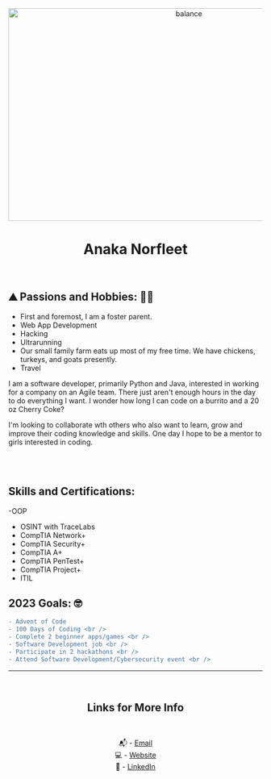 <div align="center">
<img src="[https://confluencebusinessolutions.com/wp-content/uploads/2022/11/leftandrightbrain.jpg]" width=700 height=422 alt = "balance">

# Anaka Norfleet
<br />
</div>
 
## :mountain: Passions and Hobbies: :woman_farmer:

- First and foremost, I am a foster parent.
- Web App Development
- Hacking
- Ultrarunning
- Our small family farm eats up most of my free time. We have chickens, turkeys, and goats presently. 
- Travel


I am a software developer, primarily Python and Java, interested in working for a company on an Agile team. There just aren't enough hours in the day to do everything I want. I wonder how long I can code on a burrito and a 20 oz Cherry Coke?

I'm looking to collaborate wth others who also want to learn, grow and improve their coding knowledge and skills. One day I hope to be a mentor to girls interested in coding.

<br />
<br />
 
 ## Skills and Certifications:

 -OOP
- OSINT with TraceLabs
- CompTIA Network+
- CompTIA Security+ 
- CompTIA A+
- CompTIA PenTest+
- CompTIA Project+
- ITIL<br />

## 2023 Goals: 🤓
 
```diff
- Advent of Code
- 100 Days of Coding <br />
- Complete 2 beginner apps/games <br />
- Software Development job <br />
- Participate in 2 hackathons <br />
- Attend Software Development/Cybersecurity event <br />
```


 
---

<br />
<div align="center">

## Links for More Info

<br />

📬 - [Email][2] <br />
💻 - [Website][3] <br />
💁 - [LinkedIn][1]

[1]: https://linkedin.com/in/anaka-norfleet/
[2]: mailto:anakanorfleet@gmail.com
[3]: https://fleetster22.github.io/portfolio/.


